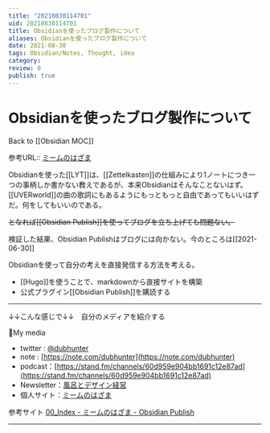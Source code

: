 ```yaml
---
title: "20210830114701"
uid: 20210830114701
title: Obsidianを使ったブログ製作について
aliases: Obsidianを使ったブログ製作について
date: 2021-08-30
tags: Obsidian/Notes, Thought, idea
category:
review: 0
publish: true
---
```

# Obsidianを使ったブログ製作について
Back to [[Obsidian MOC]]

参考URL:: [ミームのはざま](https://publish.obsidian.md/dubhunter/00_public/00_Index)

Obsidianを使った[[LYT]]は、[[Zettelkasten]]の仕組みにより1ノートにつき一つの事柄しか書かない教えであるが、本来Obsidianはそんなことないはず。[[UVERworld]]の曲の歌詞にもあるようにもっともっと自由であってもいいはずだ。何をしてもいいのである。

~~となれば[[Obsidian Publish]]を使ってブログを立ち上げても問題ない。~~

検証した結果、Obsidian Publishはブログには向かない。今のところは[[2021-06-30]]


Obsidianを使って自分の考えを直接発信する方法を考える。

- [[Hugo]]を使うことで、markdownから直接サイトを構築
- 公式プラグイン[[Obsidian Publish]]を購読する

---

↓↓こんな感じで↓↓　自分のメディアを紹介する

🎤My media

-   twitter : [@dubhunter](https://twitter.com/dubhunter) 
-   note : [https://note.com/dubhunter](https://note.com/dubhunter)
-   podcast：[https://stand.fm/channels/60d959e904bb1691c12e87ad](https://stand.fm/channels/60d959e904bb1691c12e87ad)
-   Newsletter：[風呂とデザイン経営](https://dubhunter.substack.com/)
-   個人サイト：[ミームのはざま](https://publish.obsidian.md/dubhunter)

参考サイト
[00_Index - ミームのはざま - Obsidian Publish](https://publish.obsidian.md/dubhunter/00_public/00_Index)

---


